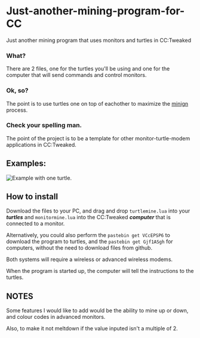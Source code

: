 # Just-another-mining-program-for-CC
Just another mining program that uses monitors and turtles in CC:Tweaked

### What?
There are 2 files, one for the turtles you'll be using and one for the computer that will send commands and control monitors.

### Ok, so?
The point is to use turtles one on top of eachother to maximize the <ins>minign</ins> process.

### Check your spelling man.
The point of the project is to be a template for other monitor-turtle-modem applications in CC:Tweaked.

## Examples:
![Example with one turtle.](https://user-images.githubusercontent.com/113848275/190916394-907104e0-a977-4464-b449-40a8c18fbe32.png)

## How to install
Download the files to your PC, and drag and drop `turtlemine.lua` into your ***turtles*** and `monitormine.lua` into the CC:Tweaked ***computer*** that is connected to a monitor.

Alternatively, you could also perform the `pastebin get VCcEPSP6` to download the program to turtles, and the `pastebin get Gjf1ASgh` for computers, without the need to download files from github.

Both systems will require a wireless or advanced wireless modems.

When the program is started up, the computer will tell the instructions to the turtles.

## NOTES
Some features I would like to add would be the ability to mine up or down, and colour codes in advanced monitors.

Also, to make it not meltdown if the value inputed isn't a multiple of 2.

